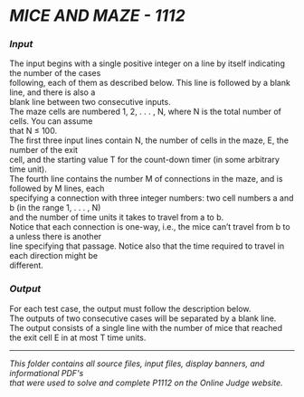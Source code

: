 # ***MICE AND MAZE - 1112***

### ***Input***<br>
The input begins with a single positive integer on a line by itself indicating the number of the cases<br>
following, each of them as described below. This line is followed by a blank line, and there is also a<br>
blank line between two consecutive inputs.<br>
The maze cells are numbered 1, 2, . . . , N, where N is the total number of cells. You can assume<br>
that N ≤ 100.<br>
The first three input lines contain N, the number of cells in the maze, E, the number of the exit<br>
cell, and the starting value T for the count-down timer (in some arbitrary time unit).<br>
The fourth line contains the number M of connections in the maze, and is followed by M lines, each<br>
specifying a connection with three integer numbers: two cell numbers a and b (in the range 1, . . . , N)<br>
and the number of time units it takes to travel from a to b.<br>
Notice that each connection is one-way, i.e., the mice can’t travel from b to a unless there is another<br>
line specifying that passage. Notice also that the time required to travel in each direction might be<br>
different.<br>

### ***Output***<br>
For each test case, the output must follow the description below.<br> 
The outputs of two consecutive cases will be separated by a blank line.<br>
The output consists of a single line with the number of mice that reached<br>
the exit cell E in at most T time units.<br>

--------------------

*This folder contains all source files, input files, display banners, and informational PDF's<br>
that were used to solve and complete P1112 on the Online Judge website.*
